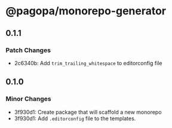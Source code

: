 # @pagopa/monorepo-generator

## 0.1.1

### Patch Changes

- 2c6340b: Add `trim_trailing_whitespace` to editorconfig file

## 0.1.0

### Minor Changes

- 3f930d1: Create package that will scaffold a new monorepo
- 3f930d1: Add `.editorconfig` file to the templates.
